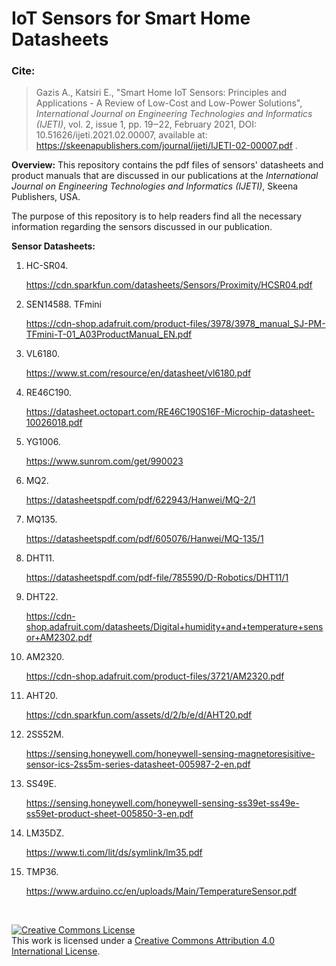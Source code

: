 # IoT Sensors for Smart Home Datasheets

### Cite: 
>Gazis A., Katsiri E., "Smart Home IoT Sensors: Principles and Applications - A Review of Low-Cost and Low-Power Solutions", _International Journal on
Engineering Technologies and Informatics (IJETI)_, vol. 2, issue 1, pp. 19‒22, February 2021, DOI: 10.51626/ijeti.2021.02.00007,
available at: https://skeenapublishers.com/journal/ijeti/IJETI-02-00007.pdf .


**Overview:** This repository contains the pdf files of sensors' datasheets and product manuals that are discussed in our publications at the _International Journal on Engineering Technologies and Informatics (IJETI)_, Skeena Publishers, USA.

The purpose of this repository is to help readers find all the necessary information regarding the sensors discussed in our publication.


 **Sensor Datasheets:** 
1.	HC-SR04. 

    https://cdn.sparkfun.com/datasheets/Sensors/Proximity/HCSR04.pdf

2.	SEN14588. TFmini


    https://cdn-shop.adafruit.com/product-files/3978/3978_manual_SJ-PM-TFmini-T-01_A03ProductManual_EN.pdf

3.	VL6180.


    https://www.st.com/resource/en/datasheet/vl6180.pdf

4.	RE46C190. 


    https://datasheet.octopart.com/RE46C190S16F-Microchip-datasheet-10026018.pdf

5.	YG1006. 


    https://www.sunrom.com/get/990023

6.	MQ2. 


    https://datasheetspdf.com/pdf/622943/Hanwei/MQ-2/1

7.	MQ135.


    https://datasheetspdf.com/pdf/605076/Hanwei/MQ-135/1
 
8.	DHT11. 


    https://datasheetspdf.com/pdf-file/785590/D-Robotics/DHT11/1

9.	DHT22. 


    https://cdn-shop.adafruit.com/datasheets/Digital+humidity+and+temperature+sensor+AM2302.pdf 

10.	AM2320. 


    https://cdn-shop.adafruit.com/product-files/3721/AM2320.pdf

11.	AHT20. 


    https://cdn.sparkfun.com/assets/d/2/b/e/d/AHT20.pdf

12.	2SS52M. 


    https://sensing.honeywell.com/honeywell-sensing-magnetoresisitive-sensor-ics-2ss5m-series-datasheet-005987-2-en.pdf

13.	SS49E.


    https://sensing.honeywell.com/honeywell-sensing-ss39et-ss49e-ss59et-product-sheet-005850-3-en.pdf
 
14.	LM35DZ. 


    https://www.ti.com/lit/ds/symlink/lm35.pdf 

15.	TMP36. 


    https://www.arduino.cc/en/uploads/Main/TemperatureSensor.pdf 
    
    
    <br/>
    

  <a rel="license" href="http://creativecommons.org/licenses/by/4.0/"><img alt="Creative Commons License" style="border-width:0" src="https://i.creativecommons.org/l/by/4.0/88x31.png" /></a><br />This work is licensed under a <a rel="license" href="http://creativecommons.org/licenses/by/4.0/">Creative Commons Attribution 4.0 International License</a>.
 
